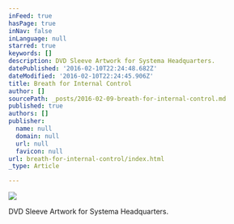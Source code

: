 ```yaml
---
inFeed: true
hasPage: true
inNav: false
inLanguage: null
starred: true
keywords: []
description: DVD Sleeve Artwork for Systema Headquarters.
datePublished: '2016-02-10T22:24:48.682Z'
dateModified: '2016-02-10T22:24:45.906Z'
title: Breath for Internal Control
author: []
sourcePath: _posts/2016-02-09-breath-for-internal-control.md
published: true
authors: []
publisher:
  name: null
  domain: null
  url: null
  favicon: null
url: breath-for-internal-control/index.html
_type: Article

---
```

![](https://s3-us-west-2.amazonaws.com/the-grid-img/p/3fe9064ef96f717f1aeafe2eb77e2a348336db1f.png)

DVD Sleeve Artwork for Systema Headquarters.